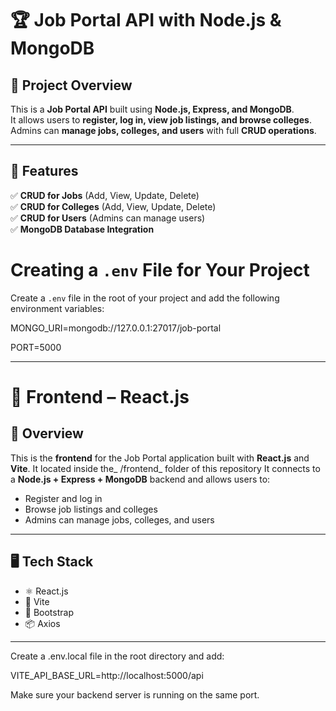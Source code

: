 # 🏆 Job Portal API with Node.js & MongoDB

## 📌 Project Overview  
This is a **Job Portal API** built using **Node.js, Express, and MongoDB**.  
It allows users to **register, log in, view job listings, and browse colleges**.  
Admins can **manage jobs, colleges, and users** with full **CRUD operations**.  

---

## 🚀 Features  
✅ **CRUD for Jobs** (Add, View, Update, Delete)  
✅ **CRUD for Colleges** (Add, View, Update, Delete)  
✅ **CRUD for Users** (Admins can manage users)  
✅ **MongoDB Database Integration**  

# Creating a `.env` File for Your Project

Create a `.env` file in the root of your project and add the following environment variables:

MONGO_URI=mongodb://127.0.0.1:27017/job-portal

PORT=5000

-------

# 🎯 Frontend – React.js

## 📌 Overview  
This is the **frontend** for the Job Portal application built with **React.js** and **Vite**. It located inside the_ /frontend_ folder of this repository
It connects to a **Node.js + Express + MongoDB** backend and allows users to:

- Register and log in
- Browse job listings and colleges
- Admins can manage jobs, colleges, and users

---

## 🖥️ Tech Stack  
- ⚛️ React.js  
- 🚀 Vite  
- 💅 Bootstrap
- 📦 Axios  

---

Create a .env.local file in the root directory and add:

VITE_API_BASE_URL=http://localhost:5000/api

Make sure your backend server is running on the same port.
